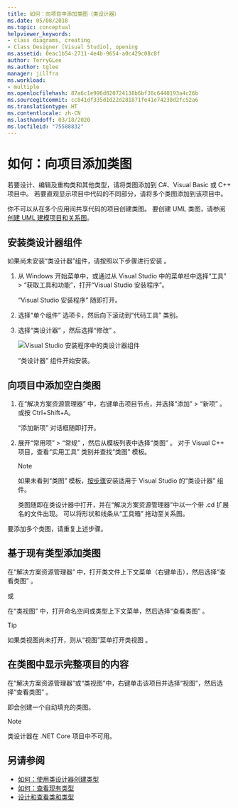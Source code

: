 ```yaml
---
title: 如何：向项目中添加类图（类设计器）
ms.date: 05/08/2018
ms.topic: conceptual
helpviewer_keywords:
- class diagrams, creating
- Class Designer [Visual Studio], opening
ms.assetid: 0eac1b54-2711-4e4b-9654-a0c429c08c8f
author: TerryGLee
ms.author: tglee
manager: jillfra
ms.workload:
- multiple
ms.openlocfilehash: 87a6c1e996d820724138b6bf38c6440193a4c26b
ms.sourcegitcommit: cc841df335d1d22d281871fe41e74238d2fc52a6
ms.translationtype: HT
ms.contentlocale: zh-CN
ms.lasthandoff: 03/18/2020
ms.locfileid: "75588832"
---
```

# <a name="how-to-add-class-diagrams-to-projects"></a>如何：向项目添加类图

若要设计、编辑及重构类和其他类型，请将类图添加到 C#、Visual Basic 或 C++ 项目中。 若要直观显示项目中代码的不同部分，请将多个类图添加到该项目中。

你不可以从在多个应用间共享代码的项目创建类图。 要创建 UML 类图，请参阅[创建 UML 建模项目和关系图](../../modeling/what-s-new-for-design-in-visual-studio.md)。

## <a name="install-the-class-designer-component"></a>安装类设计器组件

如果尚未安装“类设计器”组件，请按照以下步骤进行安装  。

1. 从 Windows 开始菜单中，或通过从 Visual Studio 中的菜单栏中选择“工具” > “获取工具和功能”，打开“Visual Studio 安装程序”。

   “Visual Studio 安装程序”  随即打开。

1. 选择“单个组件”  选项卡，然后向下滚动到“代码工具”  类别。

1. 选择“类设计器”  ，然后选择“修改”  。

   ![Visual Studio 安装程序中的类设计器组件](media/class-designer-component.png)

   “类设计器”  组件开始安装。

## <a name="add-a-blank-class-diagram-to-a-project"></a>向项目中添加空白类图

1. 在“解决方案资源管理器”  中，右键单击项目节点，并选择“添加”   > “新项”  。 或按 Ctrl+Shift+A。

   “添加新项”  对话框随即打开。

2. 展开“常用项”   > “常规”  ，然后从模板列表中选择“类图”  。 对于 Visual C++ 项目，查看“实用工具”  类别并查找“类图”  模板。

   > [!NOTE]
   > 如果未看到“类图”  模板，[按步骤](#install-the-class-designer-component)安装适用于 Visual Studio 的“类设计器”  组件。

   类图随即在类设计器中打开，并在“解决方案资源管理器”中以一个带 .cd 扩展名的文件出现。 可以将形状和线条从“工具箱”  拖动至关系图。

要添加多个类图，请重复上述步骤。

## <a name="add-a-class-diagram-based-on-existing-types"></a>基于现有类型添加类图

在“解决方案资源管理器”  中，打开类文件上下文菜单（右键单击），然后选择“查看类图”  。

或

在“类视图”  中，打开命名空间或类型上下文菜单，然后选择“查看类图”  。

> [!TIP]
> 如果类视图尚未打开，则从“视图”菜单打开类视图    。

## <a name="to-display-the-contents-of-a-complete-project-in-a-class-diagram"></a>在类图中显示完整项目的内容

在“解决方案资源管理器”或“类视图”中，右键单击该项目并选择“视图”，然后选择“查看类图”    。

即会创建一个自动填充的类图。

> [!NOTE]
> 类设计器在 .NET Core 项目中不可用。

## <a name="see-also"></a>另请参阅

- [如何：使用类设计器创建类型](how-to-create-types.md)
- [如何：查看现有类型](how-to-view-existing-types.md)
- [设计和查看类和类型](designing-and-viewing-classes-and-types.md)
